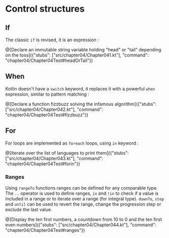 # Control structures

## If

The classic `if` is revised, it is an expression :

@[Declare an immutable string variable holding "head" or "tail" depending on the toss]({"stubs": ["src/chapter04/Chapter041.kt"], "command": "chapter04/Chapter04Test#headOrTail"})

## When

Kotlin doesn't have a `switch` keyword, it replaces it with a powerful `when` expression, similar to pattern matching :

@[Declare a function fizzbuzz solving the infamous algorithm]({"stubs": ["src/chapter04/Chapter042.kt"], "command": "chapter04/Chapter04Test#fizzbuzz"})

## For

For loops are implemented as `foreach` loops, using `in` keyword :

@[Iterate over the list of languages to print them]({"stubs": ["src/chapter04/Chapter043.kt"], "command": "chapter04/Chapter04Test#forin"})

### Ranges

Using `rangeTo` functions ranges can be defined for any comparable type.
The `..` operator is used to define ranges, `in` and `!in` to check if a value is included in a range or to iterate over a range (for integral type).
`downTo`, `step` and `until` can be used to revert the range, change the progression step or exclude the last value.

@[Display the ten first numbers, a countdown from 10 to 0 and the ten first even numbers]({"stubs": ["src/chapter04/Chapter044.kt"], "command": "chapter04/Chapter04Test#ranges"})
